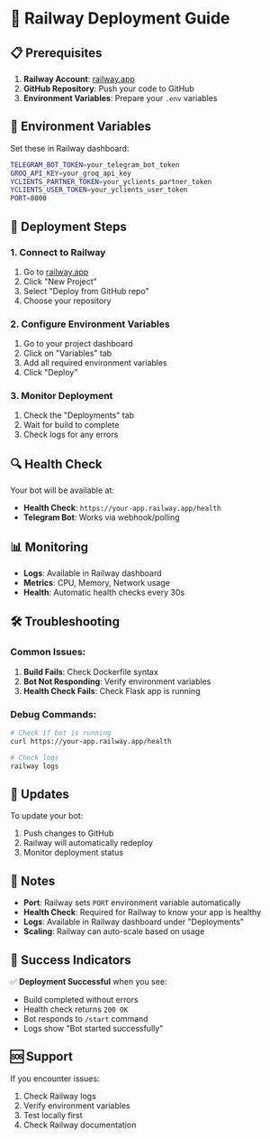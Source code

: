 # 🚀 Railway Deployment Guide

## 📋 Prerequisites

1. **Railway Account**: [railway.app](https://railway.app)
2. **GitHub Repository**: Push your code to GitHub
3. **Environment Variables**: Prepare your `.env` variables

## 🔧 Environment Variables

Set these in Railway dashboard:

```bash
TELEGRAM_BOT_TOKEN=your_telegram_bot_token
GROQ_API_KEY=your_groq_api_key
YCLIENTS_PARTNER_TOKEN=your_yclients_partner_token
YCLIENTS_USER_TOKEN=your_yclients_user_token
PORT=8000
```

## 🚀 Deployment Steps

### 1. Connect to Railway

1. Go to [railway.app](https://railway.app)
2. Click "New Project"
3. Select "Deploy from GitHub repo"
4. Choose your repository

### 2. Configure Environment Variables

1. Go to your project dashboard
2. Click on "Variables" tab
3. Add all required environment variables
4. Click "Deploy"

### 3. Monitor Deployment

1. Check the "Deployments" tab
2. Wait for build to complete
3. Check logs for any errors

## 🔍 Health Check

Your bot will be available at:
- **Health Check**: `https://your-app.railway.app/health`
- **Telegram Bot**: Works via webhook/polling

## 📊 Monitoring

- **Logs**: Available in Railway dashboard
- **Metrics**: CPU, Memory, Network usage
- **Health**: Automatic health checks every 30s

## 🛠️ Troubleshooting

### Common Issues:

1. **Build Fails**: Check Dockerfile syntax
2. **Bot Not Responding**: Verify environment variables
3. **Health Check Fails**: Check Flask app is running

### Debug Commands:

```bash
# Check if bot is running
curl https://your-app.railway.app/health

# Check logs
railway logs
```

## 🔄 Updates

To update your bot:

1. Push changes to GitHub
2. Railway will automatically redeploy
3. Monitor deployment status

## 📝 Notes

- **Port**: Railway sets `PORT` environment variable automatically
- **Health Check**: Required for Railway to know your app is healthy
- **Logs**: Available in Railway dashboard under "Deployments"
- **Scaling**: Railway can auto-scale based on usage

## 🎯 Success Indicators

✅ **Deployment Successful** when you see:
- Build completed without errors
- Health check returns `200 OK`
- Bot responds to `/start` command
- Logs show "Bot started successfully"

## 🆘 Support

If you encounter issues:
1. Check Railway logs
2. Verify environment variables
3. Test locally first
4. Check Railway documentation
